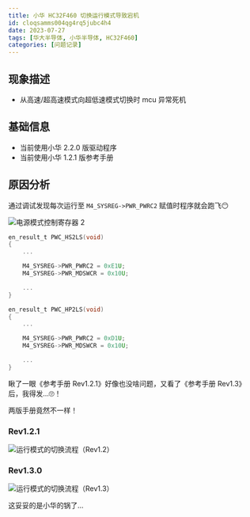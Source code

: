 ```yaml
---
title: 小华 HC32F460 切换运行模式导致宕机
id: cloqsamms004qg4rq5jubc4h4
date: 2023-07-27
tags: [华大半导体, 小华半导体, HC32F460]
categories: [问题记录]
---
```


## 现象描述

- 从高速/超高速模式向超低速模式切换时 mcu 异常死机

## 基础信息

- 当前使用小华 2.2.0 版驱动程序
- 当前使用小华 1.2.1 版参考手册

## 原因分析

通过调试发现每次运行至 `M4_SYSREG->PWR_PWRC2` 赋值时程序就会跑飞😶

![电源模式控制寄存器 2](HC32F460-RM-Rev1.2-Register.png)

```c hc32f460_pwc.c
en_result_t PWC_HS2LS(void)
{
    ...

    M4_SYSREG->PWR_PWRC2 = 0xE1U;
    M4_SYSREG->PWR_MDSWCR = 0x10U;

    ...
}

en_result_t PWC_HP2LS(void)
{
    ...

    M4_SYSREG->PWR_PWRC2 = 0xD1U;
    M4_SYSREG->PWR_MDSWCR = 0x10U;

    ...
}
```

瞅了一眼《参考手册 Rev1.2.1》好像也没啥问题，又看了《参考手册 Rev1.3》后，我得发...🙄！

两版手册竟然不一样！

<!-- more -->

### Rev1.2.1

![运行模式的切换流程（Rev1.2）](HC32F460-RM-Rev1.2.png)

### Rev1.3.0

![运行模式的切换流程（Rev1.3）](HC32F460-RM-Rev1.3.png)

这妥妥的是小华的锅了...

